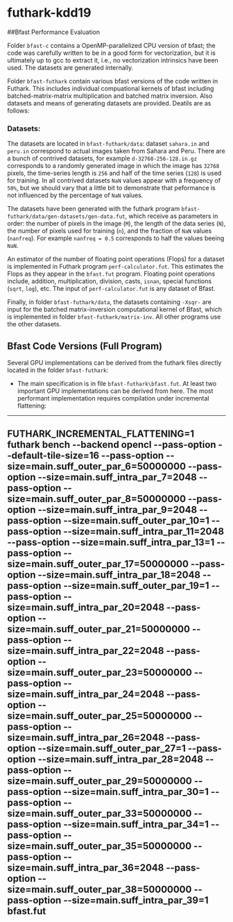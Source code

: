 # futhark-kdd19

##Bfast Performance Evaluation

Folder `bfast-c` contains a OpenMP-parallelized CPU version of bfast; the code was carefully written to be in a good form for vectorization, but it is ultimately up to gcc to extract it, i.e., no vectorization intrinsics have been used. The datasets are generated internally.

Folder `bfast-futhark` contain various bfast versions of the code written in Futhark. This includes individual compuational kernels of bfast including batched-matrix-matrix multiplication and batched matrix inversion. Also datasets and means of generating datasets are provided. Deatils are as follows:

### Datasets:

The datasets are located in `bfast-futhark/data`: dataset `sahara.in` and `peru.in` correspond to actual images taken from Sahara and Peru. There are a bunch of contrived datasets, for example `d-32768-256-128.in.gz` corresponds to a randomly generated image in which the image has `32768` pixels, the time-series length is `256` and half of the time series (`128`) is used for training. In all contrived datasets `NaN` values appear with a frequency of `50%`, but we should vary that a little bit to demonstrate that peformance is not influenced by the percentage of `NaN` values. 

The datasets have been generated with the futhark program `bfast-futhark/data/gen-datasets/gen-data.fut`, which receive as parameters in order: the number of pixels in the image (`M`), the length of the data series (`N`), the number of pixels used for training (`n`), and the fraction of `NaN` values (`nanfreq`). For example `nanfreq = 0.5` corresponds to half the values beeing `NaN`.

An estimator of the number of floating point operations (Flops) for a dataset is implemented in Futhark program `perf-calculator.fut`. This estimates the Flops as they appear in the `bfast.fut` program. Floating point operations include, addition, multiplication, division, casts, `isnan`, special functions (`sqrt`, `log`), etc. The input of `perf-calculator.fut` is any dataset of Bfast.

Finally, in folder `bfast-futhark/data`, the datasets containing `-Xsqr-` are input for the batched matrix-inversion computational kernel of Bfast, which is implemented in folder `bfast-futhark/matrix-inv`. All other programs use the other datasets.

## Bfast Code Versions (Full Program)

Several GPU implementations can be derived from the futhark files directly located in the folder `bfast-futhark`:

* The main specification is in file `bfast-futhark\bfast.fut`. At least two important GPU implementations can be derived from here. The most performant implementation requires compilation under incremental flattening:

---
FUTHARK_INCREMENTAL_FLATTENING=1 futhark bench --backend opencl --pass-option --default-tile-size=16 --pass-option --size=main.suff_outer_par_6=50000000 --pass-option --size=main.suff_intra_par_7=2048 --pass-option --size=main.suff_outer_par_8=50000000 --pass-option --size=main.suff_intra_par_9=2048 --pass-option --size=main.suff_outer_par_10=1  --pass-option --size=main.suff_intra_par_11=2048 --pass-option --size=main.suff_intra_par_13=1 --pass-option --size=main.suff_outer_par_17=50000000 --pass-option --size=main.suff_intra_par_18=2048 --pass-option --size=main.suff_outer_par_19=1 --pass-option --size=main.suff_intra_par_20=2048 --pass-option --size=main.suff_outer_par_21=50000000 --pass-option --size=main.suff_intra_par_22=2048 --pass-option --size=main.suff_outer_par_23=50000000 --pass-option --size=main.suff_intra_par_24=2048 --pass-option --size=main.suff_outer_par_25=50000000 --pass-option --size=main.suff_intra_par_26=2048 --pass-option --size=main.suff_outer_par_27=1 --pass-option --size=main.suff_intra_par_28=2048 --pass-option --size=main.suff_outer_par_29=50000000 --pass-option --size=main.suff_intra_par_30=1 --pass-option --size=main.suff_outer_par_33=50000000 --pass-option --size=main.suff_intra_par_34=1 --pass-option --size=main.suff_outer_par_35=50000000 --pass-option --size=main.suff_intra_par_36=2048 --pass-option --size=main.suff_outer_par_38=50000000 --pass-option --size=main.suff_intra_par_39=1 bfast.fut
---


